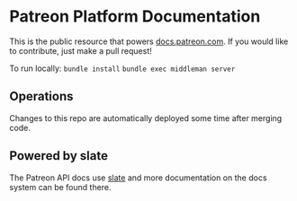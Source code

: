 # Patreon Platform Documentation 
This is the public resource that powers [docs.patreon.com](https://docs.patreon.com). If you would like to contribute, just make a pull request!

To run locally:
`bundle install`
`bundle exec middleman server`

## Operations

Changes to this repo are automatically deployed some time after merging code.

## Powered by slate

The Patreon API docs use [slate](https://github.com/lord/slate) and more documentation on the docs system can be found there.
